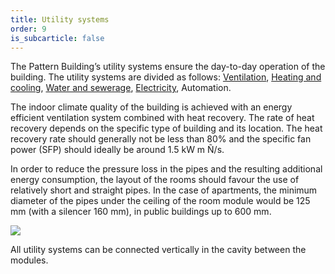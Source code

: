 ```yaml
---
title: Utility systems
order: 9
is_subcarticle: false
---
```

The Pattern Building’s utility systems ensure the day-to-day operation of the building. The utility systems are divided as follows: [Ventilation](/docs/ventilation/), [Heating and cooling](/docs/heating-and-cooling/), [Water and sewerage](/docs/water-and-sewerage/), [Electricity](/docs/electricity/), Automation.

The indoor climate quality of the building is achieved with an energy efficient ventilation system combined with heat recovery. The rate of heat recovery depends on the specific type of building and its location. The heat recovery rate should generally not be less than 80% and the specific fan power (SFP) should ideally be around 1.5 kW m Ñ/s.

In order to reduce the pressure loss in the pipes and the resulting additional energy consumption, the layout of the rooms should favour the use of relatively short and straight pipes. In the case of apartments, the minimum diameter of the pipes under the ceiling of the room module would be 125 mm (with a silencer 160 mm), in public buildings up to 600 mm.

![](https://res.cloudinary.com/patternbuildings/image/upload/v1595350584/docs/PatternBuildings_Utilities_mn5nrl.jpg)

All utility systems can be connected vertically in the cavity between the modules.